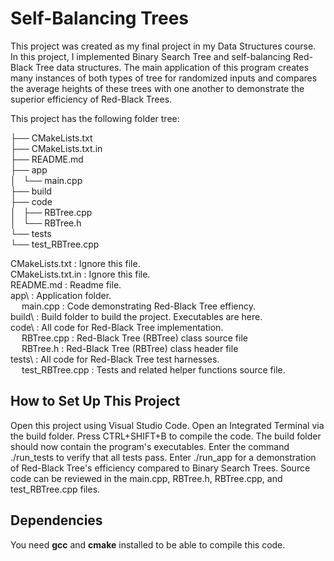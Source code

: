 # Self-Balancing Trees

This project was created as my final project in my Data Structures
course. In this project, I implemented Binary Search Tree and 
self-balancing Red-Black Tree data structures. The main application
of this program creates many instances of both types of tree for 
randomized inputs and compares the average heights of these trees 
with one another to demonstrate the superior efficiency of Red-Black Trees. 

This project has the following folder tree:

├── CMakeLists.txt  
├── CMakeLists.txt.in  
├── README.md  
├── app  
│   └── main.cpp  
├── build  
├── code  
│   ├── RBTree.cpp  
│   └── RBTree.h  
└── tests  
    └── test_RBTree.cpp

CMakeLists.txt      : Ignore this file.<br>
CMakeLists.txt.in   : Ignore this file.<br>
README.md           : Readme file.<br>
app\                : Application folder.<br>
&emsp; main.cpp            :   Code demonstrating Red-Black Tree effiency.<br>
build\              : Build folder to build the project. Executables are here.<br>
code\               : All code for Red-Black Tree implementation.<br>
&emsp; RBTree.cpp          :   Red-Black Tree (RBTree) class source file<br>
&emsp; RBTree.h            :   Red-Black Tree (RBTree) class header file<br>
tests\              : All code for Red-Black Tree test harnesses.<br>
&emsp; test_RBTree.cpp     :    Tests and related helper functions source file.<br>

## How to Set Up This Project

Open this project using Visual Studio Code. Open an Integrated Terminal via the build
folder. Press CTRL+SHIFT+B to compile the code. The build folder should now contain 
the program's executables. Enter the command ./run_tests to verify that all tests pass. 
Enter ./run_app for a demonstration of Red-Black Tree's efficiency compared 
to Binary Search Trees. Source code can be reviewed in the main.cpp, RBTree.h,
RBTree.cpp, and test_RBTree.cpp files. 

## Dependencies
You need **gcc** and **cmake** installed to be able to compile this code.

